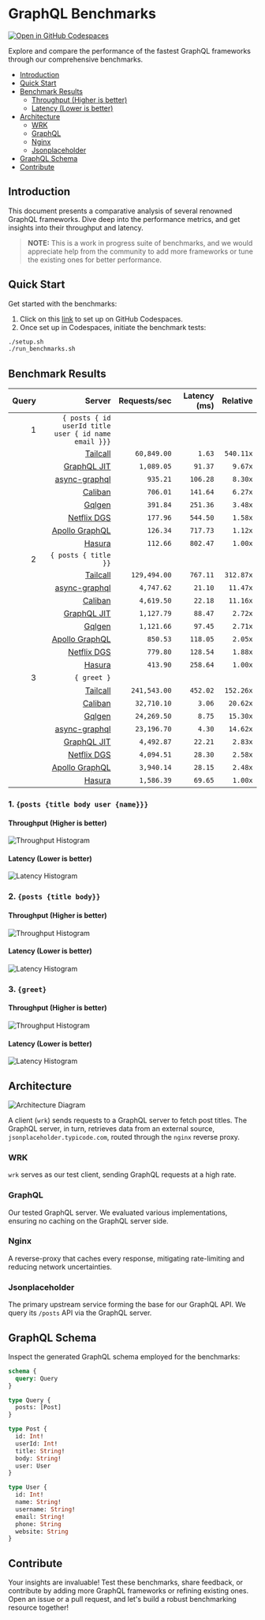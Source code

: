 # GraphQL Benchmarks <!-- omit from toc -->

[![Open in GitHub Codespaces](https://github.com/codespaces/badge.svg)](https://codespaces.new/tailcallhq/graphql-benchmarks)

Explore and compare the performance of the fastest GraphQL frameworks through our comprehensive benchmarks.

- [Introduction](#introduction)
- [Quick Start](#quick-start)
- [Benchmark Results](#benchmark-results)
  - [Throughput (Higher is better)](#throughput-higher-is-better)
  - [Latency (Lower is better)](#latency-lower-is-better)
- [Architecture](#architecture)
  - [WRK](#wrk)
  - [GraphQL](#graphql)
  - [Nginx](#nginx)
  - [Jsonplaceholder](#jsonplaceholder)
- [GraphQL Schema](#graphql-schema)
- [Contribute](#contribute)

[Tailcall]: https://github.com/tailcallhq/tailcall
[Gqlgen]: https://github.com/99designs/gqlgen
[Apollo GraphQL]: https://github.com/apollographql/apollo-server
[Netflix DGS]: https://github.com/netflix/dgs-framework
[Caliban]: https://github.com/ghostdogpr/caliban
[async-graphql]: https://github.com/async-graphql/async-graphql
[Hasura]: https://github.com/hasura/graphql-engine
[GraphQL JIT]: https://github.com/zalando-incubator/graphql-jit

## Introduction

This document presents a comparative analysis of several renowned GraphQL frameworks. Dive deep into the performance metrics, and get insights into their throughput and latency.

> **NOTE:** This is a work in progress suite of benchmarks, and we would appreciate help from the community to add more frameworks or tune the existing ones for better performance.

## Quick Start

Get started with the benchmarks:

1. Click on this [link](https://codespaces.new/tailcallhq/graphql-benchmarks) to set up on GitHub Codespaces.
2. Once set up in Codespaces, initiate the benchmark tests:

```bash
./setup.sh
./run_benchmarks.sh
```

## Benchmark Results

<!-- PERFORMANCE_RESULTS_START -->

| Query | Server | Requests/sec | Latency (ms) | Relative |
|-------:|--------:|--------------:|--------------:|---------:|
| 1 | `{ posts { id userId title user { id name email }}}` |
|| [Tailcall] | `60,849.00` | `1.63` | `540.11x` |
|| [GraphQL JIT] | `1,089.05` | `91.37` | `9.67x` |
|| [async-graphql] | `935.21` | `106.28` | `8.30x` |
|| [Caliban] | `706.01` | `141.64` | `6.27x` |
|| [Gqlgen] | `391.84` | `251.36` | `3.48x` |
|| [Netflix DGS] | `177.96` | `544.50` | `1.58x` |
|| [Apollo GraphQL] | `126.34` | `717.73` | `1.12x` |
|| [Hasura] | `112.66` | `802.47` | `1.00x` |
| 2 | `{ posts { title }}` |
|| [Tailcall] | `129,494.00` | `767.11` | `312.87x` |
|| [async-graphql] | `4,747.62` | `21.10` | `11.47x` |
|| [Caliban] | `4,619.50` | `22.18` | `11.16x` |
|| [GraphQL JIT] | `1,127.79` | `88.47` | `2.72x` |
|| [Gqlgen] | `1,121.66` | `97.45` | `2.71x` |
|| [Apollo GraphQL] | `850.53` | `118.05` | `2.05x` |
|| [Netflix DGS] | `779.80` | `128.54` | `1.88x` |
|| [Hasura] | `413.90` | `258.64` | `1.00x` |
| 3 | `{ greet }` |
|| [Tailcall] | `241,543.00` | `452.02` | `152.26x` |
|| [Caliban] | `32,710.10` | `3.06` | `20.62x` |
|| [Gqlgen] | `24,269.50` | `8.75` | `15.30x` |
|| [async-graphql] | `23,196.70` | `4.30` | `14.62x` |
|| [GraphQL JIT] | `4,492.87` | `22.21` | `2.83x` |
|| [Netflix DGS] | `4,094.51` | `28.30` | `2.58x` |
|| [Apollo GraphQL] | `3,940.14` | `28.15` | `2.48x` |
|| [Hasura] | `1,586.39` | `69.65` | `1.00x` |

<!-- PERFORMANCE_RESULTS_END -->



### 1. `{posts {title body user {name}}}`
#### Throughput (Higher is better)

![Throughput Histogram](assets/req_sec_histogram1.png)

#### Latency (Lower is better)

![Latency Histogram](assets/latency_histogram1.png)

### 2. `{posts {title body}}`
#### Throughput (Higher is better)

![Throughput Histogram](assets/req_sec_histogram2.png)

#### Latency (Lower is better)

![Latency Histogram](assets/latency_histogram2.png)

### 3. `{greet}`
#### Throughput (Higher is better)

![Throughput Histogram](assets/req_sec_histogram3.png)

#### Latency (Lower is better)

![Latency Histogram](assets/latency_histogram3.png)

## Architecture

![Architecture Diagram](assets/architecture.png)

A client (`wrk`) sends requests to a GraphQL server to fetch post titles. The GraphQL server, in turn, retrieves data from an external source, `jsonplaceholder.typicode.com`, routed through the `nginx` reverse proxy.

### WRK

`wrk` serves as our test client, sending GraphQL requests at a high rate.

### GraphQL

Our tested GraphQL server. We evaluated various implementations, ensuring no caching on the GraphQL server side.

### Nginx

A reverse-proxy that caches every response, mitigating rate-limiting and reducing network uncertainties.

### Jsonplaceholder

The primary upstream service forming the base for our GraphQL API. We query its `/posts` API via the GraphQL server.

## GraphQL Schema

Inspect the generated GraphQL schema employed for the benchmarks:

```graphql
schema {
  query: Query
}

type Query {
  posts: [Post]
}

type Post {
  id: Int!
  userId: Int!
  title: String!
  body: String!
  user: User
}

type User {
  id: Int!
  name: String!
  username: String!
  email: String!
  phone: String
  website: String
}
```

## Contribute

Your insights are invaluable! Test these benchmarks, share feedback, or contribute by adding more GraphQL frameworks or refining existing ones. Open an issue or a pull request, and let's build a robust benchmarking resource together!
